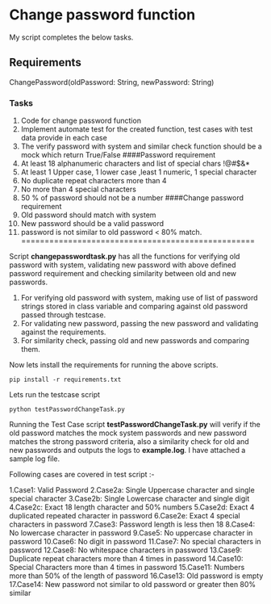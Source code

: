 # Change password function

My script completes the below tasks.

## Requirements
ChangePassword(oldPassword: String, newPassword: String)
### Tasks
1. Code for change password function
2. Implement automate test for the created function, test cases with test data
provide in each case
3. The verify password with system and similar check function should be a mock
which return True/False
####Password requirement
1. At least 18 alphanumeric characters and list of special chars !@#$&*
2. At least 1 Upper case, 1 lower case ,least 1 numeric, 1 special character
3. No duplicate repeat characters more than 4
4. No more than 4 special characters
5. 50 % of password should not be a number
####Change password requirement
1. Old password should match with system
2. New password should be a valid password
3. password is not similar to old password < 80% match.
==================================================

Script __changepasswordtask.py__ has all the functions for verifying old password with system, validating new password with above defined password requirement and checking similarity between old and new passwords.

1. For verifying old password with system, making use of list of password strings stored in class variable and comparing against old password passed through testcase.
2. For validating new password, passing the new password and validating against the requirements.
3. For similarity check, passing old and new passwords and comparing them.

Now lets install the requirements for running the above scripts.
```
pip install -r requirements.txt
```
Lets run the testcase script

```
python testPasswordChangeTask.py
```

Running the Test Case script __testPasswordChangeTask.py__ will verify if the old password matches the mock system passwords and new password matches the strong password criteria, also a similarity check for old and new passwords and outputs the logs to __example.log__. I have attached a sample log file.

Following cases are covered in test script :-

1.Case1: Valid Password
2.Case2a: Single Uppercase character and single special character
3.Case2b: Single Lowercase character and single digit
4.Case2c: Exact 18 length character and 50% numbers
5.Case2d: Exact 4 duplicated repeated character in password
6.Case2e: Exact 4 special characters in password
7.Case3: Password length is less then 18
8.Case4: No lowercase character in password
9.Case5: No uppercase character in password
10.Case6: No digit in password
11.Case7: No special characters in password
12.Case8: No whitespace characters in password
13.Case9: Duplicate repeat characters more than 4 times in password
14.Case10: Special Characters more than 4 times in password
15.Case11: Numbers more than 50% of the length of password
16.Case13: Old password is empty
17.Case14: New password not similar to old password or greater then 80% similar
